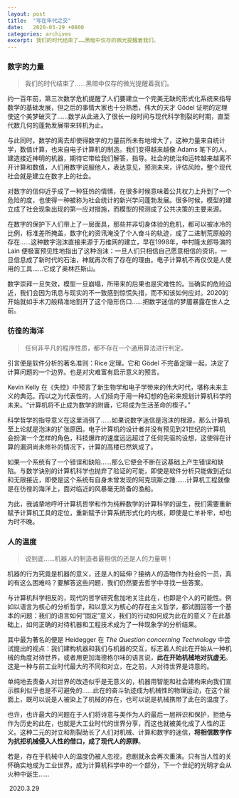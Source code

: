 ```yaml
---
layout: post
title:  "写在年代之交"
date:   2020-03-29 +0800
categories: archives
excerpt: 我们的时代结束了……黑暗中仅存的微光提醒着我们。
---
```


### 数字的力量

> 我们的时代结束了……黑暗中仅存的微光提醒着我们。

<!--more-->

约一百年前，第三次数学危机提醒了人们要建立一个完美无缺的形式化系统来指导数学的基础发展，但之后的事情大家也十分熟悉，伟大的天才 Gödel 证明的定理使这个美梦破灭了……数学从此进入了很长一段时间与现代科学割裂的时期，直至代数几何的蓬勃发展带来转机为止。

与此同时，数学的离去却使得数字的力量前所未有地增大了，这种力量来自统计学，数值计算，也来自电子计算机的制造。我们变得越来越像 Adams 笔下的人，建造接近神明的机器，期待它带给我们解答，指导。社会的统治和运转越来越离不开计算和数值，人们用数字说服他人，表达意见，预测未来，评估风险，整个现代社会就是建立在数字上的社会。

对数字的信仰近乎成了一种狂热的情愫，在很多时候意味着公共权力上升到了一个危险的度，也使得一种被称为社会统计的新兴学问蓬勃发展。很多时候，模型的建立成了社会现象出现的第一应对措施，而模型的预测成了公共决策的主要来源。

在数字的保护下人们带上了一层面具，那些并非切身体验的危机，都可以被冰冷的比例，标准差所掩盖，数字化的资讯淹没了个人奋斗的轨迹，成了二进制荒原般的存在……这种数字泡沫直接来源于万维网的建立，早在1998年，中村隆太郎导演的 Lain 便极富预见性地指出了这种泡沫：一旦人们只相信自己愿意相信的资讯，一旦信息成了新时代的石油，神就再次有了存在的理由。电子计算机不再仅仅是人使用的工具……它成了奥林匹斯山。

数字崇拜一旦失效，模型一旦崩塌，所带来的后果也是灾难性的。当确实的危险迫近，我们会因为讯息与现实的不一致感到惊慌失措，而不知该如何应对。2020的开始就如手术刀般精准地割开了这个隐形伤口……把数字迷信的梦靥暴露在世人之前。

### 彷徨的海洋

> 任何非平凡的程序性质，都不存在一个通用算法进行判定。

引言便是软件分析的著名准则：Rice 定理。它和 Gödel 不完备定理一起，决定了计算问题的一个边界。也是对灾难富有启示意义的预言。

Kevin Kelly 在《失控》中预言了新生物学和电子学带来的伟大时代，堪称未来主义的典范。而以之为代表性的，人们倾向于用一种幻想的色彩来规划计算机科学的未来。“计算机将不止成为数学的附庸，它将成为生活革命的楔子。”

科学哲学的指导意义在这里消弭了……如果说数字迷信是泡沫的根源，那么计算机至上论就是泡沫的扩张原因。电子计算机的设计者并没有预见到21世纪的计算机会扮演一个怎样的角色，科技爆炸的速度远远超过了任何先驱的设想，这使得在计算的漏洞尚未修补的情况下，计算的高楼已然筑成了。

如果一个系统有了一个错误和缺陷……那么它便会不断在这基础上产生错误和缺陷。与数学诀别的计算机科学也抛弃了验证的可能，即使是软件分析只能做到近似和无限接近，即使是这个系统有自身未曾发现的阿克琉斯之踵……计算机工程就像是在彷徨的海洋上，面对临近的风暴毫无防备的渔船。

为此，我诚挚地呼吁计算机哲学和作为纯粹数学的计算科学的诞生，我们需要重新赋予计算机工具的定位，重新赋予计算系统形式化的内核，即使是亡羊补牢，却也为时不晚。

### 人的温度

> 说到底……机器人的制造者最相信的还是人的力量啊！

机器的行为究竟是机器的意义，还是人的延伸？接纳人的造物作为社会的一员，真的有这么困难吗？要解答这些问题，我们仍然要去哲学中寻找一些答案。

与计算机科学相反的，现代的哲学研究愈加地关注此在，也即是个人的可能性。例如以语言为核心的分析哲学，和以意义为核心的存在主义哲学，都试图回答一个基本的问题：我们的语言如何“固定”意义，我们的行动如何成为此在的意义？在此基础上，如何正确的对待机器和工程技术成为了一种现象学的分析结果。

其中最为著名的便是 Heidegger 在 *The Question concerning Technology* 中尝试提出的视点：我们建构机器和我们与机器的交互，标志着人的此在开始从一种机械的角度对待世界，或者用更加海德格尔味的语言说，**此在开始机械地对抗虚无**。这是一种与前工业时代最大的不同和对立，在之前，人对待世界是诗意的。

单纯地去责备人对世界的改造似乎是无意义的，机器用智能和社会建构来向我们宣示胜利似乎也是不可避免的……此在的奋斗轨迹成为机械性的物理运动，在这个层面上，既可以说是人被染上了机械的存在，也可以说是机械携带了此在的温度了。

也许，也许最大的问题在于人们将诗意与美作为人的最后一层辨识和保护，拒绝与作为历史的此在，也就是大工业时代的世界分享，而这也就被美化成了人性的正义。这种二元的对立和割裂助长了人们对机械、计算和数字的迷信，**将相信数字作为抗拒机械侵入人性的借口，成了现代人的原罪**。

若是，存在于机械中人的温度仍被人忽视，悲剧就永会再次重演。只有当人性的关怀确实地成为工业世界，成为计算机科学中的一个部分，下一个世纪的光明才会从火种中诞生……

​				2020.3.29
